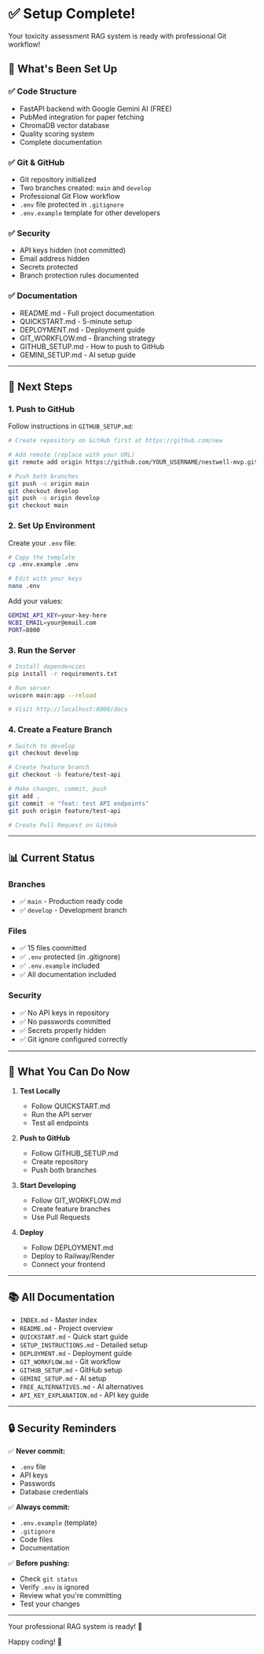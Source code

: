 # ✅ Setup Complete!

Your toxicity assessment RAG system is ready with professional Git workflow!

## 🎉 What's Been Set Up

### ✅ Code Structure
- FastAPI backend with Google Gemini AI (FREE)
- PubMed integration for paper fetching
- ChromaDB vector database
- Quality scoring system
- Complete documentation

### ✅ Git & GitHub
- Git repository initialized
- Two branches created: `main` and `develop`
- Professional Git Flow workflow
- `.env` file protected in `.gitignore`
- `.env.example` template for other developers

### ✅ Security
- API keys hidden (not committed)
- Email address hidden
- Secrets protected
- Branch protection rules documented

### ✅ Documentation
- README.md - Full project documentation
- QUICKSTART.md - 5-minute setup
- DEPLOYMENT.md - Deployment guide
- GIT_WORKFLOW.md - Branching strategy
- GITHUB_SETUP.md - How to push to GitHub
- GEMINI_SETUP.md - AI setup guide

---

## 🚀 Next Steps

### 1. Push to GitHub

Follow instructions in `GITHUB_SETUP.md`:

```bash
# Create repository on GitHub first at https://github.com/new

# Add remote (replace with your URL)
git remote add origin https://github.com/YOUR_USERNAME/nestwell-mvp.git

# Push both branches
git push -u origin main
git checkout develop
git push -u origin develop
git checkout main
```

### 2. Set Up Environment

Create your `.env` file:

```bash
# Copy the template
cp .env.example .env

# Edit with your keys
nano .env
```

Add your values:
```bash
GEMINI_API_KEY=your-key-here
NCBI_EMAIL=your@email.com
PORT=8000
```

### 3. Run the Server

```bash
# Install dependencies
pip install -r requirements.txt

# Run server
uvicorn main:app --reload

# Visit http://localhost:8000/docs
```

### 4. Create a Feature Branch

```bash
# Switch to develop
git checkout develop

# Create feature branch
git checkout -b feature/test-api

# Make changes, commit, push
git add .
git commit -m "feat: test API endpoints"
git push origin feature/test-api

# Create Pull Request on GitHub
```

---

## 📊 Current Status

### Branches
- ✅ `main` - Production ready code
- ✅ `develop` - Development branch

### Files
- ✅ 15 files committed
- ✅ `.env` protected (in .gitignore)
- ✅ `.env.example` included
- ✅ All documentation included

### Security
- ✅ No API keys in repository
- ✅ No passwords committed
- ✅ Secrets properly hidden
- ✅ Git ignore configured correctly

---

## 🎯 What You Can Do Now

1. **Test Locally**
   - Follow QUICKSTART.md
   - Run the API server
   - Test all endpoints

2. **Push to GitHub**
   - Follow GITHUB_SETUP.md
   - Create repository
   - Push both branches

3. **Start Developing**
   - Follow GIT_WORKFLOW.md
   - Create feature branches
   - Use Pull Requests

4. **Deploy**
   - Follow DEPLOYMENT.md
   - Deploy to Railway/Render
   - Connect your frontend

---

## 📚 All Documentation

- `INDEX.md` - Master index
- `README.md` - Project overview
- `QUICKSTART.md` - Quick start guide
- `SETUP_INSTRUCTIONS.md` - Detailed setup
- `DEPLOYMENT.md` - Deployment guide
- `GIT_WORKFLOW.md` - Git workflow
- `GITHUB_SETUP.md` - GitHub setup
- `GEMINI_SETUP.md` - AI setup
- `FREE_ALTERNATIVES.md` - AI alternatives
- `API_KEY_EXPLANATION.md` - API key guide

---

## 🔒 Security Reminders

✅ **Never commit:**
- `.env` file
- API keys
- Passwords
- Database credentials

✅ **Always commit:**
- `.env.example` (template)
- `.gitignore`
- Code files
- Documentation

✅ **Before pushing:**
- Check `git status`
- Verify `.env` is ignored
- Review what you're committing
- Test your changes

---

Your professional RAG system is ready! 🎉

Happy coding! 🚀
